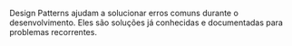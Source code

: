 Design Patterns ajudam a solucionar erros comuns durante o desenvolvimento.
Eles são soluções já conhecidas e documentadas para problemas recorrentes.
